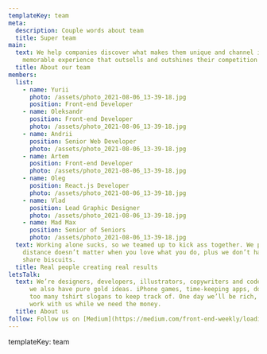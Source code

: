 ```yaml
---
templateKey: team
meta:
  description: Couple words about team
  title: Super team
main:
  text: We help companies discover what makes them unique and channel it into a
    memorable experience that outsells and outshines their competition online.
  title: About our team
members:
  list:
    - name: Yurii
      photo: /assets/photo_2021-08-06_13-39-18.jpg
      position: Front-end Developer
    - name: Oleksandr
      position: Front-end Developer
      photo: /assets/photo_2021-08-06_13-39-18.jpg
    - name: Andrii
      position: Senior Web Developer
      photo: /assets/photo_2021-08-06_13-39-18.jpg
    - name: Artem
      position: Front-end Developer
      photo: /assets/photo_2021-08-06_13-39-18.jpg
    - name: Oleg
      position: React.js Developer
      photo: /assets/photo_2021-08-06_13-39-18.jpg
    - name: Vlad
      position: Lead Graphic Designer
      photo: /assets/photo_2021-08-06_13-39-18.jpg
    - name: Mad Max
      position: Senior of Seniors
      photo: /assets/photo_2021-08-06_13-39-18.jpg
  text: Working alone sucks, so we teamed up to kick ass together. We prove that
    distance doesn’t matter when you love what you do, plus we don’t have to
    share biscuits.
  title: Real people creating real results
letsTalk:
  text: We’re designers, developers, illustrators, copywriters and coders, but
      we also have pure gold ideas. iPhone games, time-keeping apps, dog-backpacks,
      too many tshirt slogans to keep track of. One day we’ll be rich, you’d best
      work with us while we need the money.
  title: About us
follow: Follow us on [Medium](https://medium.com/front-end-weekly/loading-components-asynchronously-in-react-app-with-an-hoc-61ca27c4fda7) and don’t forget to [Hire the team](https://www.upwork.com/ag/softbee/)
---
```


templateKey: team
